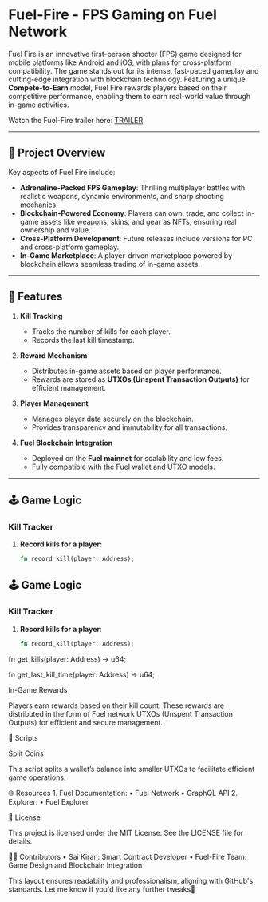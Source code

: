 # Fuel-Fire - FPS Gaming on Fuel Network

Fuel Fire is an innovative first-person shooter (FPS) game designed for mobile platforms like Android and iOS, with plans for cross-platform compatibility. The game stands out for its intense, fast-paced gameplay and cutting-edge integration with blockchain technology. Featuring a unique **Compete-to-Earn** model, Fuel Fire rewards players based on their competitive performance, enabling them to earn real-world value through in-game activities.

Watch the Fuel-Fire trailer here: [TRAILER](https://www.youtube.com/watch?v=Ms3u9elKcIE&t=11s)

---

## 🚀 Project Overview

Key aspects of Fuel Fire include:
- **Adrenaline-Packed FPS Gameplay**: Thrilling multiplayer battles with realistic weapons, dynamic environments, and sharp shooting mechanics.
- **Blockchain-Powered Economy**: Players can own, trade, and collect in-game assets like weapons, skins, and gear as NFTs, ensuring real ownership and value.
- **Cross-Platform Development**: Future releases include versions for PC and cross-platform gameplay.
- **In-Game Marketplace**: A player-driven marketplace powered by blockchain allows seamless trading of in-game assets.

---

## 📜 Features

1. **Kill Tracking**
   - Tracks the number of kills for each player.
   - Records the last kill timestamp.

2. **Reward Mechanism**
   - Distributes in-game assets based on player performance.
   - Rewards are stored as **UTXOs (Unspent Transaction Outputs)** for efficient management.

3. **Player Management**
   - Manages player data securely on the blockchain.
   - Provides transparency and immutability for all transactions.

4. **Fuel Blockchain Integration**
   - Deployed on the **Fuel mainnet** for scalability and low fees.
   - Fully compatible with the Fuel wallet and UTXO models.

---

## 🕹️ Game Logic

### Kill Tracker

1. **Record kills for a player:**
   ```rust
   fn record_kill(player: Address);
## 🕹️ Game Logic

### Kill Tracker

1. **Record kills for a player**:
   ```rust
   fn record_kill(player: Address);

fn get_kills(player: Address) -> u64;

fn get_last_kill_time(player: Address) -> u64;

In-Game Rewards

Players earn rewards based on their kill count. These rewards are distributed in the form of Fuel network UTXOs (Unspent Transaction Outputs) for efficient and secure management.

📄 Scripts

Split Coins

This script splits a wallet’s balance into smaller UTXOs to facilitate efficient game operations.

🌐 Resources
	1.	Fuel Documentation:
	•	Fuel Network
	•	GraphQL API
	2.	Explorer:
	•	Fuel Explorer

📜 License

This project is licensed under the MIT License. See the LICENSE file for details.

🧑‍💻 Contributors
	•	Sai Kiran: Smart Contract Developer
	•	Fuel-Fire Team: Game Design and Blockchain Integration

This layout ensures readability and professionalism, aligning with GitHub's standards. Let me know if you'd like any further tweaks🚀
